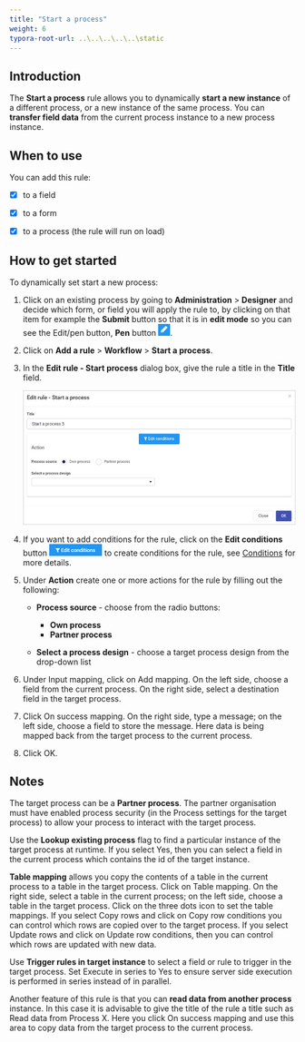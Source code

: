```yaml
---
title: "Start a process"
weight: 6
typora-root-url: ..\..\..\..\..\static
---
```


## Introduction ##

The **Start a process** rule allows you to dynamically **start a new instance** of a different process, or a new instance of the same process. You can **transfer field data** from the current process instance to a new process instance. 



## When to use 

You can add this rule:
- [x] to a field
- [x] to a form 
- [x] to a process (the rule will run on load)



## How to get started

To dynamically set start a new process:

1. Click on an existing process by going to **Administration** > **Designer** and decide which form, or field you will apply the rule to, by clicking on that item for example the **Submit** button so that it is in **edit mode** so you can see the Edit/pen button,  **Pen** button ![Pen button](/images/penicon.png).

2. Click on **Add a rule** > **Workflow** > **Start a process**. 

3. In the **Edit rule - Start process** dialog box, give the rule a title in the **Title** field.

   ![Start a process rule](/images/start-a-process.jpg)

4. If you want to add conditions for the rule, click on the **Edit conditions** button ![Edit conditions button](/images/editconditions.png) to create conditions for the rule, see [Conditions](/docs/platform/rules/general/add-conditions/) for more details.

5. Under **Action** create one or more actions for the rule by filling out the following:

   - **Process source** - choose from the radio buttons:
     - **Own process** 
     - **Partner process** 
   
   - **Select a process design** - choose a target process design from the drop-down list
   
6. Under Input mapping, click on Add mapping.  On the left side, choose a field from the current process.  On the right side, select a destination field in the target process.
7. Click On success mapping. On the right side, type a message;  on the left side, choose a field to store the message.  Here data is being mapped back from the target process to the current process.
8. Click OK.

## Notes

The target process can be a **Partner process**.  The partner organisation must have enabled process security (in the Process settings for the target process) to allow your process to interact with the target process.

Use the **Lookup existing process** flag to find a particular instance of the target process at runtime.  If you select Yes, then you can select a field in the current process which contains the id of the target instance.

**Table mapping** allows you copy the contents of a table in the current process to a table in the target process.  Click on Table mapping.  On the right side, select a table in the current process;  on the left side, choose a table in the target process.  Click on the three dots icon to set the table mappings. If you select Copy rows and click on Copy row conditions you can control which rows are copied over to the target process.  If you select Update rows and click on Update row conditions, then you can control which rows are updated with new data.

Use **Trigger rules in target instance** to select a field or rule to trigger in the target process.  Set Execute in series to Yes to ensure server side execution is performed in series instead of in parallel.  

Another feature of this rule is that you can **read data from another process** instance.  In this case it is advisable to give the title of the rule a title such as Read data from Process X.  Here you click On success mapping and use this area to copy data from the target process to the current process.

